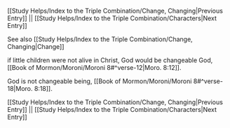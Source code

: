 [[Study Helps/Index to the Triple Combination/Change, Changing|Previous Entry]]  ||  [[Study Helps/Index to the Triple Combination/Characters|Next Entry]]

 See also [[Study Helps/Index to the Triple Combination/Change, Changing|Change]]

 if little children were not alive in Christ, God would be changeable God, [[Book of Mormon/Moroni/Moroni 8#^verse-12|Moro. 8:12]].

 God is not changeable being, [[Book of Mormon/Moroni/Moroni 8#^verse-18|Moro. 8:18]].

[[Study Helps/Index to the Triple Combination/Change, Changing|Previous Entry]]  ||  [[Study Helps/Index to the Triple Combination/Characters|Next Entry]]